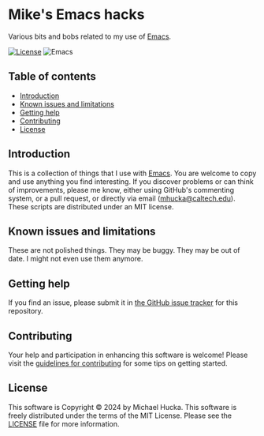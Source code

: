 # Mike's Emacs hacks

Various bits and bobs related to my use of [Emacs](https://www.gnu.org/software/emacs/).

[![License](https://img.shields.io/badge/License-MIT-lightgrey.svg?style=flat-square)](https://github.com/mhucka/emacs-hacks/blob/main/LICENSE)
![Emacs](https://img.shields.io/badge/Emacs-%237F5AB6.svg?&style=flat-square&logo=gnu-emacs&logoColor=white)


## Table of contents

* [Introduction](#introduction)
* [Known issues and limitations](#known-issues-and-limitations)
* [Getting help](#getting-help)
* [Contributing](#contributing)
* [License](#license)


## Introduction


This is a collection of things that I use with [Emacs](https://www.gnu.org/software/emacs/). You are welcome to copy and use anything you find interesting.  If you discover problems or can think of improvements, please me know, either using GitHub's commenting system, or a pull request, or directly via email ([mhucka@caltech.edu](mhucka@caltech.edu)).  These scripts are distributed under an MIT license.


## Known issues and limitations

These are not polished things. They may be buggy. They may be out of date. I might not even use them anymore.


## Getting help

If you find an issue, please submit it in [the GitHub issue tracker](https://github.com/mhucka/emacs-hacks/issues) for this repository.


## Contributing

Your help and participation in enhancing this software is welcome!  Please visit the [guidelines for contributing](https://github.com/mhucka/emacs-hacks/blob/main/CONTRIBUTING.md) for some tips on getting started.


## License

This software is Copyright © 2024 by Michael Hucka.  This software is freely distributed under the terms of the MIT License.  Please see the [LICENSE](LICENSE) file for more information.
